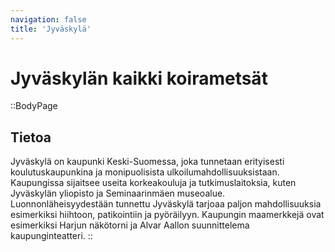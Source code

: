 ```yaml
---
navigation: false
title: 'Jyväskylä'
---
```

# Jyväskylän kaikki koirametsät

::BodyPage
## Tietoa
Jyväskylä on kaupunki Keski-Suomessa, joka tunnetaan erityisesti koulutuskaupunkina ja monipuolisista ulkoilumahdollisuuksistaan. Kaupungissa sijaitsee useita korkeakouluja ja tutkimuslaitoksia, kuten Jyväskylän yliopisto ja Seminaarinmäen museoalue. Luonnonläheisyydestään tunnettu Jyväskylä tarjoaa paljon mahdollisuuksia esimerkiksi hiihtoon, patikointiin ja pyöräilyyn. Kaupungin maamerkkejä ovat esimerkiksi Harjun näkötorni ja Alvar Aallon suunnittelema kaupunginteatteri.
::